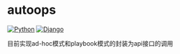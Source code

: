 # autoops
[![Python](https://img.shields.io/badge/python-3.6-brightgreen.svg?style=flat)](https://www.python.org/)
[![Django](https://img.shields.io/badge/django-1.11-blue.svg)](https://www.djangoproject.com/)

目前实现ad-hoc模式和playbook模式的封装为api接口的调用
